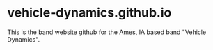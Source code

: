 # vehicle-dynamics.github.io
This is the band website github for the Ames, IA based band "Vehicle Dynamics".
